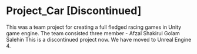 # Project_Car [Discontinued]
This was a team project for creating a full fledged racing games in Unity game engine. The team consisted three member -
  Afzal
  Shakirul
  Golam Salehin
This is a discontinued project now. We have moved to Unreal Engine 4.
